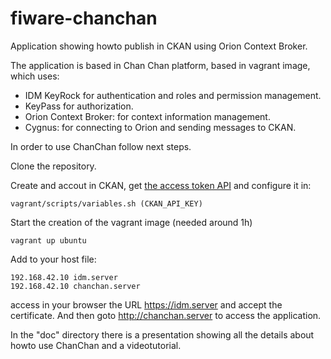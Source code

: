 fiware-chanchan
===============

Application showing howto publish in CKAN using Orion Context Broker.

The application is based in Chan Chan platform, based in vagrant image, which uses:

  * IDM KeyRock for authentication and roles and permission management. 
  * KeyPass for authorization.
  * Orion Context Broker: for context information management.
  * Cygnus: for connecting to Orion and sending messages to CKAN.

In order to use ChanChan follow next steps.

Clone the repository.

Create and accout in CKAN, get [the access token API](https://github.com/Bitergia/fiware-chanchan/wiki/CKAN#creating-an-account-in-demockanorg) and configure it in:

    vagrant/scripts/variables.sh (CKAN_API_KEY)

Start the creation of the vagrant image (needed around 1h)

    vagrant up ubuntu

Add to your host file:

    192.168.42.10 idm.server
    192.168.42.10 chanchan.server

access in your browser the URL https://idm.server and accept the certificate.
And then goto http://chanchan.server to access the application.

In the "doc" directory there is a presentation showing all the details about 
howto use ChanChan and a videotutorial.
